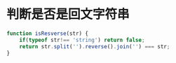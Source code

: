 # 判断是否是回文字符串
```javascript
function isResverse(str) {
    if(typeof str!== 'string') return false;
    return str.split('').reverse().join('') === str;
}
```
